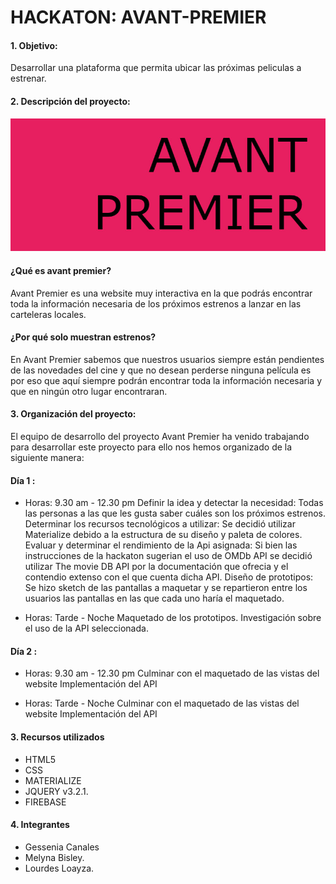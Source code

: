 # HACKATON: AVANT-PREMIER

#### 1. Objetivo:
Desarrollar una plataforma que permita ubicar las próximas peliculas a estrenar.

#### 2. Descripción del proyecto:

![avant-premier](assets/docs/logo-readme.jpg)

#### ¿Qué es avant premier?
Avant Premier es una website muy interactiva en la que podrás encontrar toda la información necesaria de los próximos estrenos a lanzar en las carteleras locales.

#### ¿Por qué solo muestran estrenos?
En Avant Premier sabemos que nuestros usuarios siempre están pendientes de las novedades del cine y que no desean perderse ninguna película es por eso que aquí siempre podrán encontrar toda la información necesaria y que en ningún otro lugar encontraran.

#### 3. Organización del proyecto:

El equipo de desarrollo del proyecto Avant Premier ha venido trabajando para desarrollar este proyecto para ello nos hemos organizado de la siguiente manera:

#### Día 1 : 
- Horas: 9.30 am - 12.30 pm
Definir la idea y detectar la necesidad: Todas las personas a las que les gusta saber cuáles son los próximos estrenos.
Determinar los recursos tecnológicos a utilizar: Se decidió utilizar Materialize debido a la estructura de su diseño y paleta de colores.
Evaluar y determinar el rendimiento de la Api asignada: Si bien las instrucciones de la hackaton sugerian el uso de OMDb API se decidió utilizar The movie DB API por la documentación que ofrecia y el contendio extenso con el que cuenta dicha API.
Diseño de prototipos: Se hizo sketch de las pantallas a maquetar y se repartieron entre los usuarios las pantallas en las que cada uno haría el maquetado.

- Horas: Tarde - Noche 
Maquetado de los prototipos.
Investigación sobre el uso de la API seleccionada.

#### Día 2 :
- Horas: 9.30 am - 12.30 pm
Culminar con el maquetado de las vistas del website
Implementación del API

- Horas: Tarde - Noche 
Culminar con el maquetado de las vistas del website
Implementación del API

#### 3. Recursos utilizados
* HTML5
* CSS
* MATERIALIZE
* JQUERY v3.2.1.
* FIREBASE

#### 4. Integrantes
* Gessenia Canales
* Melyna Bisley.
* Lourdes Loayza.
